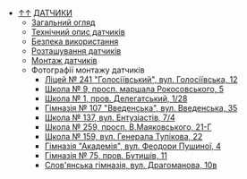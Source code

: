 ﻿- [&uarr;&uarr;](../README.md) [ДАТЧИКИ](README.md)
  - [Загальний огляд](general_description.md)
  - [Технічний опис датчиків](sensor_detail.md)
  - [Безпека використання](safety_instruction.md)
  - [Розташування датчиків](location.md)
  - [Монтаж датчиків](sensor_install.md)
  - Фотографії монтажу датчиків
    - [Ліцей № 241 "Голосіївський", вул. Голосіївська, 12](6134)
    - [Школа № 9, просп. маршала Рокосовського, 5](6180)
    - [Школа № 1, пров. Делегатський, 1/28](6285)
    - [Гімназія № 107 "Введенська", вул. Введенська, 35](5315)
    - [Школа № 137, вул. Ентузіастів, 7/4](6133)
    - [Школа № 259, просп. В.Маяковського, 21-Г](6274)
    - [Школа № 159, вул. Генерала Тупікова, 22](6145)
    - [Гімназія "Академія", вул. Феодори Пушиної, 4](6277)
    - [Гімназія № 75, пров. Бутишів, 11](6189)
    - [Слов'янська гімназія, вул. Драгоманова, 10в](6253)
	